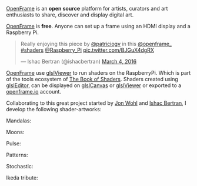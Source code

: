 [OpenFrame](http://openframe.io/) is an **open source** platform for artists, curators and art enthusiasts to share, discover and display digital art.

[OpenFrame](http://openframe.io/) is **free**. Anyone can set up a frame using an HDMI display and a Raspberry Pi.

<blockquote class="twitter-video" data-lang="en"><p lang="en" dir="ltr">Really enjoying this piece by <a href="https://twitter.com/patriciogv">@patriciogv</a> in this <a href="https://twitter.com/openframe_">@openframe_</a> <a href="https://twitter.com/hashtag/shaders?src=hash">#shaders</a> <a href="https://twitter.com/Raspberry_Pi">@Raspberry_Pi</a> <a href="https://t.co/BJGuX4dgRX">pic.twitter.com/BJGuX4dgRX</a></p>&mdash; Ishac Bertran (@ishacbertran) <a href="https://twitter.com/ishacbertran/status/705810414400086018">March 4, 2016</a></blockquote>
<script async src="//platform.twitter.com/widgets.js" charset="utf-8"></script>

[OpenFrame](http://openframe.io/) use [glslViewer](/2015/glslViewer/) to run shaders on the RaspberryPi. Which is part of   the tools ecosystem of [The Book of Shaders](http://thebookofshaders.com). Shaders created using [glslEditor](/2016/glslEditor/), can be displayed on [glslCanvas](/2015/glslCanvas/) or [glslViewer](/2015/glslViewer/) or exported to a [openframe.io](http://openframe.io) account.

Collaborating to this great project started by [Jon Wohl](http://jonathanwohl.com/) and [Ishac Bertran](http://ishback.com/), I develop the following shader-artworks:

Mandalas:

<div class="glslGallery" data="160308014412,160307213819,160306124533,160306122120"></div>

Moons:

<div class="glslGallery" data="160313030533,160304203554,160304203331,160304202332,160302101922"></div>

Pulse:

<div class="glslGallery" data="160313025607,160313020334,160225221104,160308160958"></div>

Patterns:

<div class="glslGallery" data="160301005406,160306113630,160306113426,160306112725"></div>


Stochastic:

<div class="glslGallery" data="160313193711,160401163851,160306213426,160226222825"></div>

Ikeda tribute:

<div class="glslGallery" data="160219112614,160302022724,160302102102,160401200714"></div>


